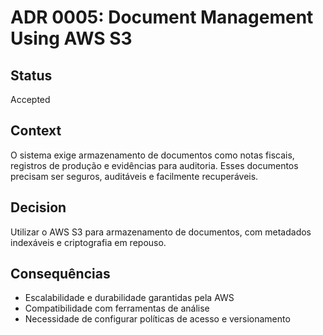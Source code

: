 # ADR 0005: Document Management Using AWS S3

## Status
Accepted

## Context
O sistema exige armazenamento de documentos como notas fiscais, registros de produção e evidências para auditoria. Esses documentos precisam ser seguros, auditáveis e facilmente recuperáveis.

## Decision
Utilizar o AWS S3 para armazenamento de documentos, com metadados indexáveis e criptografia em repouso.

## Consequências
- Escalabilidade e durabilidade garantidas pela AWS
- Compatibilidade com ferramentas de análise
- Necessidade de configurar políticas de acesso e versionamento
